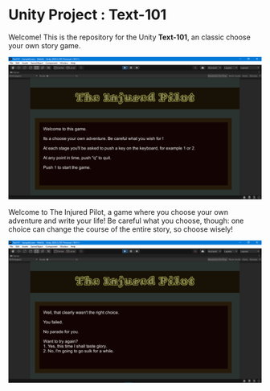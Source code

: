 # Unity Project : Text-101

Welcome! This is the repository for the Unity **Text-101**, an classic choose your own story game.

![Unity Open Projects](/Img/Img1.png)

Welcome to The Injured Pilot, a game where you choose your own adventure and write your life! Be careful what you choose, though: one choice can change the course of the entire story, so choose wisely!

![Unity Open Projects](/Img/Img2.png)
